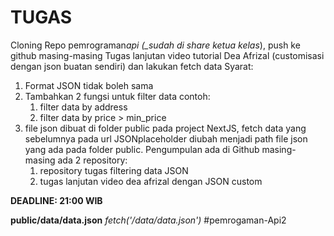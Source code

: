 # TUGAS

Cloning Repo pemrograman*api (\_sudah di share ketua kelas*), push ke github masing-masing
Tugas lanjutan video tutorial Dea Afrizal (customisasi dengan json buatan sendiri) dan lakukan fetch data
Syarat:

1. Format JSON tidak boleh sama
2. Tambahkan 2 fungsi untuk filter data
   contoh:
   1. filter data by address
   2. filter data by price > min_price
3. file json dibuat di folder public pada project NextJS, fetch data yang sebelumnya pada url JSONplaceholder diubah menjadi path file json yang ada pada folder public.
   Pengumpulan ada di Github masing-masing
   ada 2 repository:
   1. repository tugas filtering data JSON
   2. tugas lanjutan video dea afrizal dengan JSON custom

**DEADLINE: 21:00 WIB**

**public/data/data.json**
_fetch('/data/data.json')_
#pemrogaman-Api2
